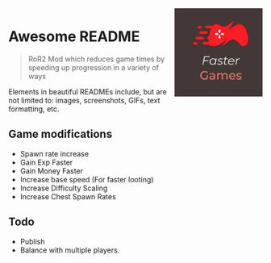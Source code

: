 <img src="icon.png" align="right" height="175px" width="175px" />

# Awesome README
> RoR2 Mod which reduces game times by speeding up progression in a variety of ways

Elements in beautiful READMEs include, but are not limited to: images, screenshots, GIFs, text formatting, etc.


## Game modifications
- Spawn rate increase
- Gain Exp Faster
- Gain Money Faster
- Increase base speed (For faster looting)
- Increase Difficulty Scaling
- Increase Chest Spawn Rates

## Todo
- Publish
- Balance with multiple players.